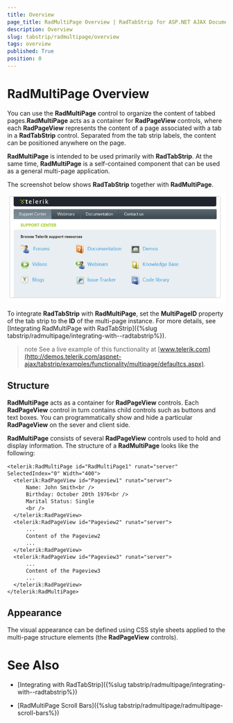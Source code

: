 ```yaml
---
title: Overview
page_title: RadMultiPage Overview | RadTabStrip for ASP.NET AJAX Documentation
description: Overview
slug: tabstrip/radmultipage/overview
tags: overview
published: True
position: 0
---
```


# RadMultiPage Overview


You can use the **RadMultiPage** control to organize the content of tabbed pages.**RadMultiPage** acts as a container for **RadPageView** controls, where each **RadPageView** represents the content of a page associated with a tab in a **RadTabStrip** control. Separated from the tab strip labels, the content can be positioned anywhere on the page.

**RadMultiPage** is intended to be used primarily with **RadTabStrip**. At the same time, **RadMultiPage** is a self-contained component that can be used as a general multi-page application.

The screenshot below shows **RadTabStrip** together with **RadMultiPage**.

![Multipage](images/tabstrip_tab_multipage.gif)

To integrate **RadTabStrip** with **RadMultiPage**, set the **MultiPageID** property of the tab strip to the **ID** of the multi-page instance. For more details, see [Integrating RadMultiPage with RadTabStrip]({%slug tabstrip/radmultipage/integrating-with--radtabstrip%}).

>note See a live example of this functionality at [www.telerik.com](http://demos.telerik.com/aspnet-ajax/tabstrip/examples/functionality/multipage/defaultcs.aspx).
>


## Structure

**RadMultiPage** acts as a container for **RadPageView** controls. Each **RadPageView** control in turn contains child controls such as buttons and text boxes. You can programmatically show and hide a particular **RadPageView** on the sever and client side.

**RadMultiPage** consists of several **RadPageView** controls used to hold and display information. The structure of a **RadMultiPage** looks like the following:

````ASPNET	 
<telerik:RadMultiPage id="RadMultiPage1" runat="server" SelectedIndex="0" Width="400">
  <telerik:RadPageView id="Pageview1" runat="server">
      Name: John Smith<br />
      Birthday: October 20th 1976<br />
      Marital Status: Single
      <br />
  </telerik:RadPageView>
  <telerik:RadPageView id="Pageview2" runat="server">
      ...
      Content of the Pageview2
      ...
  </telerik:RadPageView>
  <telerik:RadPageView id="Pageview3" runat="server">
      ...
      Content of the Pageview3
      ...
  </telerik:RadPageView>
</telerik:RadMultiPage> 	 
````

## Appearance

The visual appearance can be defined using CSS style sheets applied to the multi-page structure elements (the **RadPageView** controls).

# See Also

 * [Integrating with  RadTabStrip]({%slug tabstrip/radmultipage/integrating-with--radtabstrip%})

 * [RadMultiPage Scroll Bars]({%slug tabstrip/radmultipage/radmultipage-scroll-bars%})
